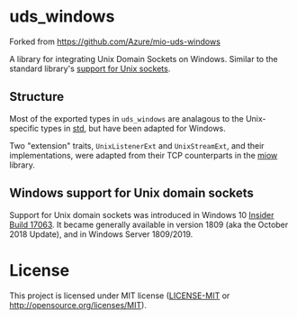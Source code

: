 # uds_windows

Forked from https://github.com/Azure/mio-uds-windows

A library for integrating Unix Domain Sockets on Windows. Similar to
the standard library's [support for Unix sockets][std].

## Structure

Most of the exported types in `uds_windows` are analagous to the
Unix-specific types in [std], but have been adapted for Windows.

Two "extension" traits, `UnixListenerExt` and `UnixStreamExt`, and their
implementations, were adapted from their TCP counterparts in the [miow] library.

## Windows support for Unix domain sockets
Support for Unix domain sockets was introduced in Windows 10
[Insider Build 17063][af-unix-preview]. It became generally available in version
1809 (aka the October 2018 Update), and in Windows Server 1809/2019.

[af-unix-preview]: https://blogs.msdn.microsoft.com/commandline/2017/12/19/af_unix-comes-to-windows
[mio]: https://github.com/carllerche/mio
[std]: https://doc.rust-lang.org/std/os/unix/net/
[miow]: https://github.com/alexcrichton/miow

# License

This project is licensed under MIT license ([LICENSE-MIT](LICENSE-MIT) or
http://opensource.org/licenses/MIT).
